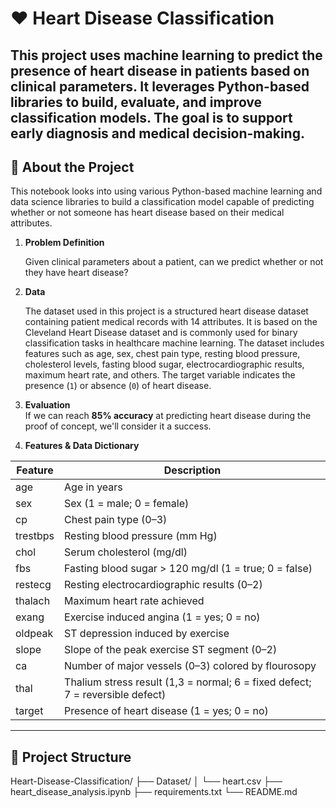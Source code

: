 # ❤️ Heart Disease Classification

This project uses machine learning to predict the presence of heart disease in patients based on clinical parameters. It leverages Python-based libraries to build, evaluate, and improve classification models. The goal is to support early diagnosis and medical decision-making.
---
## 🧠 About the Project
This notebook looks into using various Python-based machine learning and data science libraries to build a classification model capable of predicting whether or not someone has heart disease based on their medical attributes.

1. **Problem Definition**
   
   Given clinical parameters about a patient, can we predict whether or not they have heart disease?
3. **Data**
   
   The dataset used in this project is a structured heart disease dataset containing patient medical records with 14 attributes. It is based on the Cleveland Heart Disease dataset and is commonly used for binary classification tasks in healthcare machine learning.
   The dataset includes features such as age, sex, chest pain type, resting blood pressure, cholesterol levels, fasting blood sugar, electrocardiographic results, maximum heart rate, and others. The target variable indicates the presence (`1`) or absence (`0`) of heart disease.
5. **Evaluation**  
   If we can reach **85% accuracy** at predicting heart disease during the proof of concept, we'll consider it a success.
6. **Features & Data Dictionary**  

| Feature     | Description |
|-------------|-------------|
| age         | Age in years |
| sex         | Sex (1 = male; 0 = female) |
| cp          | Chest pain type (0–3) |
| trestbps    | Resting blood pressure (mm Hg) |
| chol        | Serum cholesterol (mg/dl) |
| fbs         | Fasting blood sugar > 120 mg/dl (1 = true; 0 = false) |
| restecg     | Resting electrocardiographic results (0–2) |
| thalach     | Maximum heart rate achieved |
| exang       | Exercise induced angina (1 = yes; 0 = no) |
| oldpeak     | ST depression induced by exercise |
| slope       | Slope of the peak exercise ST segment (0–2) |
| ca          | Number of major vessels (0–3) colored by flourosopy |
| thal        | Thalium stress result (1,3 = normal; 6 = fixed defect; 7 = reversible defect) |
| target      | Presence of heart disease (1 = yes; 0 = no) |

---

## 📁 Project Structure

Heart-Disease-Classification/
├── Dataset/
│ └── heart.csv
├── heart_disease_analysis.ipynb
├── requirements.txt
└── README.md


